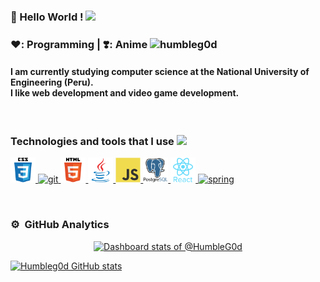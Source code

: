 ### 👋 Hello World ! <img src="https://github.com/TheDudeThatCode/TheDudeThatCode/blob/master/Assets/Earth.gif" width="24px">
### ❤️: Programming | ❣️: Anime  <img src="https://komarev.com/ghpvc/?username=humbleg0d&label=Profile%20views&color=0e75b6&style=flat" alt="humbleg0d" /> 
#### I am currently studying computer science at the National University of Engineering (Peru).</br>I like web development and video game development.</p>

<br/>

### Technologies and tools that I use <img src="https://media.giphy.com/media/WUlplcMpOCEmTGBtBW/giphy.gif" width="30">
<p align="left"> <a href="https://www.w3schools.com/css/" target="_blank" rel="noreferrer"> <img src="https://raw.githubusercontent.com/devicons/devicon/master/icons/css3/css3-original-wordmark.svg" alt="css3" width="40" height="40"/> </a> <a href="https://git-scm.com/" target="_blank" rel="noreferrer"> <img src="https://www.vectorlogo.zone/logos/git-scm/git-scm-icon.svg" alt="git" width="40" height="40"/> </a> <a href="https://www.w3.org/html/" target="_blank" rel="noreferrer"> <img src="https://raw.githubusercontent.com/devicons/devicon/master/icons/html5/html5-original-wordmark.svg" alt="html5" width="40" height="40"/> </a> <a href="https://www.java.com" target="_blank" rel="noreferrer"> <img src="https://raw.githubusercontent.com/devicons/devicon/master/icons/java/java-original.svg" alt="java" width="40" height="40"/> </a> <a href="https://developer.mozilla.org/en-US/docs/Web/JavaScript" target="_blank" rel="noreferrer"> <img src="https://raw.githubusercontent.com/devicons/devicon/master/icons/javascript/javascript-original.svg" alt="javascript" width="40" height="40"/> </a> <a href="https://www.postgresql.org" target="_blank" rel="noreferrer"> <img src="https://raw.githubusercontent.com/devicons/devicon/master/icons/postgresql/postgresql-original-wordmark.svg" alt="postgresql" width="40" height="40"/> </a> <a href="https://reactjs.org/" target="_blank" rel="noreferrer"> <img src="https://raw.githubusercontent.com/devicons/devicon/master/icons/react/react-original-wordmark.svg" alt="react" width="40" height="40"/> </a> <a href="https://spring.io/" target="_blank" rel="noreferrer"> <img src="https://www.vectorlogo.zone/logos/springio/springio-icon.svg" alt="spring" width="40" height="40"/> </a> </p>

<br/>

### ⚙️ &nbsp;GitHub Analytics

<a href="https://next.ossinsight.io/widgets/official/compose-user-dashboard-stats?user_id=95192731" target="_blank" style="display: block" align="center">
  <picture>
    <source media="(prefers-color-scheme: dark)" srcset="https://next.ossinsight.io/widgets/official/compose-user-dashboard-stats/thumbnail.png?user_id=95192731&image_size=auto&color_scheme=dark" width="771" height="auto">
    <img alt="Dashboard stats of @HumbleG0d" src="https://next.ossinsight.io/widgets/official/compose-user-dashboard-stats/thumbnail.png?user_id=95192731&image_size=auto&color_scheme=light" width="771" height="auto">
  </picture>
</a>

[![Humbleg0d GitHub stats](https://github-readme-stats.vercel.app/api?username=HumbleG0d&show_icons=true&theme=radical)](https://github.com/anuraghazra/github-readme-stats)


